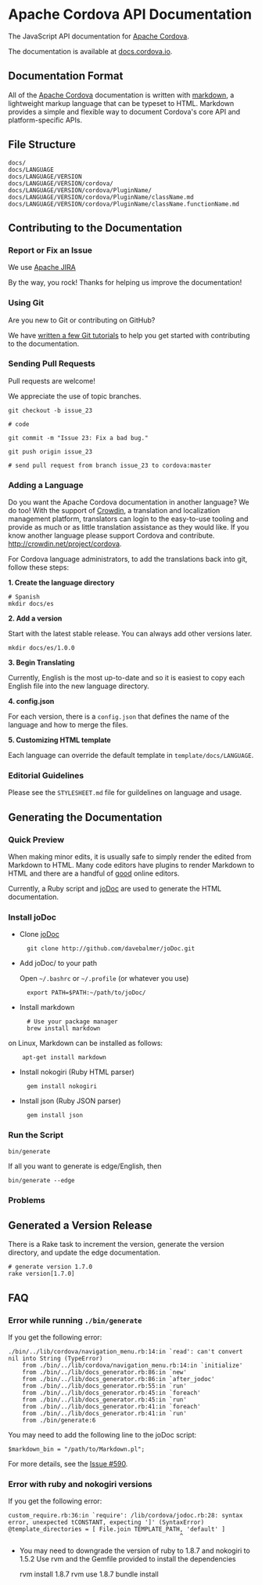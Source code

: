 Apache Cordova API Documentation
================================

The JavaScript API documentation for [Apache Cordova](http://cordova.io/).

The documentation is available at [docs.cordova.io](http://docs.cordova.io/).

Documentation Format
--------------------

All of the [Apache Cordova](http://cordova.io/) documentation is written with [markdown](http://daringfireball.net/projects/markdown/syntax), a lightweight markup language that can be typeset to HTML. Markdown provides a simple and flexible way to document Cordova's core API and platform-specific APIs.

File Structure
--------------

    docs/
    docs/LANGUAGE
    docs/LANGUAGE/VERSION
    docs/LANGUAGE/VERSION/cordova/
    docs/LANGUAGE/VERSION/cordova/PluginName/
    docs/LANGUAGE/VERSION/cordova/PluginName/className.md
    docs/LANGUAGE/VERSION/cordova/PluginName/className.functionName.md

Contributing to the Documentation
---------------------------------

### Report or Fix an Issue

We use [Apache JIRA](https://issues.apache.org/jira/browse/CB)

By the way, you rock! Thanks for helping us improve the documentation!

### Using Git

Are you new to Git or contributing on GitHub?

We have [written a few Git tutorials](http://wiki.apache.org/cordova/ContributorWorkflow)
to help you get started with contributing to the documentation.

### Sending Pull Requests

Pull requests are welcome!

We appreciate the use of topic branches.

    git checkout -b issue_23

    # code

    git commit -m "Issue 23: Fix a bad bug."

    git push origin issue_23

    # send pull request from branch issue_23 to cordova:master

### Adding a Language

Do you want the Apache Cordova documentation in another language? We do too!
With the support of <a href="http://crowdin.net/project/cordova">Crowdin</a>,
a translation and localization management platform, translators can login to
the easy-to-use tooling and provide as much or as little translation assistance as
they would like. If you know another language please support Cordova and contribute.
<a href="http://crowdin.net/project/cordova">http://crowdin.net/project/cordova</a>.

For Cordova language administrators, to add the translations back into git,
follow these steps:

__1. Create the language directory__

    # Spanish
    mkdir docs/es

__2. Add a version__

Start with the latest stable release. You can always add other versions later.

    mkdir docs/es/1.0.0

__3. Begin Translating__

Currently, English is the most up-to-date and so it is easiest to copy each English
file into the new language directory.

__4. config.json__

For each version, there is a `config.json` that defines the name of the language and
how to merge the files.

__5. Customizing HTML template__

Each language can override the default template in `template/docs/LANGUAGE`.

### Editorial Guidelines

Please see the `STYLESHEET.md` file for guildelines on language and usage.

Generating the Documentation
----------------------------

### Quick Preview

When making minor edits, it is usually safe to simply render the edited from
Markdown to HTML. Many code editors have plugins to render Markdown to HTML
and there are a handful of [good](http://dillinger.io/) online editors.

Currently, a Ruby script and [joDoc](http://github.com/davebalmer/jodoc) are used to generate the HTML documentation.

### Install joDoc

- Clone [joDoc](http://github.com/davebalmer/jodoc)

        git clone http://github.com/davebalmer/joDoc.git

- Add joDoc/ to your path

  Open `~/.bashrc` or `~/.profile` (or whatever you use)

        export PATH=$PATH:~/path/to/joDoc/

- Install markdown

        # Use your package manager
        brew install markdown
        
on Linux, Markdown can be installed as follows:

        apt-get install markdown

- Install nokogiri (Ruby HTML parser)

        gem install nokogiri

- Install json (Ruby JSON parser)

        gem install json

### Run the Script

    bin/generate

If all you want to generate is edge/English, then

    bin/generate --edge

### Problems

Generated a Version Release
---------------------------

There is a Rake task to increment the version, generate the version directory, and update the edge documentation.

    # generate version 1.7.0
    rake version[1.7.0]

FAQ
---

### Error while running `./bin/generate`

If you get the following error:

    ./bin/../lib/cordova/navigation_menu.rb:14:in `read': can't convert nil into String (TypeError)
        from ./bin/../lib/cordova/navigation_menu.rb:14:in `initialize'
        from ./bin/../lib/docs_generator.rb:86:in `new'
        from ./bin/../lib/docs_generator.rb:86:in `after_jodoc'
        from ./bin/../lib/docs_generator.rb:55:in `run'
        from ./bin/../lib/docs_generator.rb:45:in `foreach'
        from ./bin/../lib/docs_generator.rb:45:in `run'
        from ./bin/../lib/docs_generator.rb:41:in `foreach'
        from ./bin/../lib/docs_generator.rb:41:in `run'
        from ./bin/generate:6

You may need to add the following line to the joDoc script:

    $markdown_bin = "/path/to/Markdown.pl";

For more details, see the [Issue #590](https://issues.apache.org/jira/browse/CB-590).

### Error with ruby and nokogiri versions

If you get the following error:

    custom_require.rb:36:in `require': /lib/cordova/jodoc.rb:28: syntax error, unexpected tCONSTANT, expecting ']' (SyntaxError)
    @template_directories = [ File.join TEMPLATE_PATH, 'default' ]
                                                     ^
- You may need to downgrade the version of ruby to 1.8.7 and nokogiri to 1.5.2
  Use rvm and the Gemfile provided to install the dependencies

    rvm install 1.8.7
    rvm use 1.8.7
    bundle install

